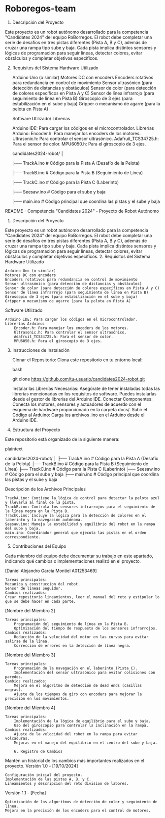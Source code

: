 # Roboregos-team

1. Descripción del Proyecto

Este proyecto es un robot autónomo desarrollado para la competencia "Candidates 2024" del equipo RoBorregos. El robot debe completar una serie de desafíos en tres pistas diferentes (Pista A, B y C), además de cruzar una rampa tipo sube y baja. Cada pista implica distintos sensores y lógicas de programación para seguir líneas, detectar colores, evitar obstáculos y completar objetivos específicos.

2. Requisitos del Sistema
Hardware Utilizado

    Arduino Uno (o similar)
    Motores DC con encoders
    Encoders rotativos para redundancia en control de movimiento
    Sensor ultrasónico (para detección de distancias y obstáculos)
    Sensor de color (para detección de colores específicos en Pista A y C)
    Sensor de línea infrarrojo (para seguimiento de línea en Pista B)
    Giroscopio de 3 ejes (para estabilización en el sube y baja)
    Gripper o mecanismo de agarre (para la pelota en Pista A)


   Software Utilizado/ Librerias

    Arduino IDE: Para cargar los códigos en el microcontrolador.
    Librerías Arduino:
        Encoder.h: Para manejar los encoders de los motores.
        Ultrasonic.h: Para controlar el sensor ultrasónico.
        Adafruit_TCS34725.h: Para el sensor de color.
        MPU6050.h: Para el giroscopio de 3 ejes.

   candidates2024-robot/
    │
   
    ├── TrackA.ino          # Código para la Pista A (Desafío de la Pelota)
   
    ├── TrackB.ino          # Código para la Pista B (Seguimiento de Línea)
   
    ├── TrackC.ino          # Código para la Pista C (Laberinto)
   
    ├── Seesaw.ino          # Código para el sube y baja
   
    ├── main.ino            # Código principal que coordina las pistas y el sube y baja

README - Competencia "Candidates 2024" - Proyecto de Robot Autónomo
1. Descripción del Proyecto

Este proyecto es un robot autónomo desarrollado para la competencia "Candidates 2024" del equipo RoBorregos. El robot debe completar una serie de desafíos en tres pistas diferentes (Pista A, B y C), además de cruzar una rampa tipo sube y baja. Cada pista implica distintos sensores y lógicas de programación para seguir líneas, detectar colores, evitar obstáculos y completar objetivos específicos.
2. Requisitos del Sistema
Hardware Utilizado

    Arduino Uno (o similar)
    Motores DC con encoders
    Encoders rotativos para redundancia en control de movimiento
    Sensor ultrasónico (para detección de distancias y obstáculos)
    Sensor de color (para detección de colores específicos en Pista A y C)
    Sensor de línea infrarrojo (para seguimiento de línea en Pista B)
    Giroscopio de 3 ejes (para estabilización en el sube y baja)
    Gripper o mecanismo de agarre (para la pelota en Pista A)

Software Utilizado

    Arduino IDE: Para cargar los códigos en el microcontrolador.
    Librerías Arduino:
        Encoder.h: Para manejar los encoders de los motores.
        Ultrasonic.h: Para controlar el sensor ultrasónico.
        Adafruit_TCS34725.h: Para el sensor de color.
        MPU6050.h: Para el giroscopio de 3 ejes.

3. Instrucciones de Instalación

    Clonar el Repositorio: Clona este repositorio en tu entorno local:

    bash

    git clone https://github.com/tu-usuario/candidates2024-robot.git

    Instalar las Librerías Necesarias: Asegúrate de tener instaladas todas las librerías mencionadas en los requisitos de software. Puedes instalarlas desde el gestor de librerías del Arduino IDE.
    Conectar Componentes: Conecta los motores, sensores y actuadores de acuerdo con el esquema de hardware proporcionado en la carpeta docs/.
    Subir el Código al Arduino: Carga los archivos .ino en el Arduino desde el Arduino IDE.

4. Estructura del Proyecto

Este repositorio está organizado de la siguiente manera:

plaintext

candidates2024-robot/
│
├── TrackA.ino          # Código para la Pista A (Desafío de la Pelota)
├── TrackB.ino          # Código para la Pista B (Seguimiento de Línea)
├── TrackC.ino          # Código para la Pista C (Laberinto)
├── Seesaw.ino          # Código para el sube y baja
├── main.ino            # Código principal que coordina las pistas y el sube y baja

Descripción de los Archivos Principales

    TrackA.ino: Contiene la lógica de control para detectar la pelota azul y llevarla al final de la pista.
    TrackB.ino: Controla los sensores infrarrojos para el seguimiento de la línea negra en la Pista B.
    TrackC.ino: Incluye la lógica para la detección de colores en el laberinto y la navegación autónoma.
    Seesaw.ino: Maneja la estabilidad y equilibrio del robot en la rampa del sube y baja.
    main.ino: Coordinador general que ejecuta las pistas en el orden correspondiente.

5. Contribuciones del Equipo

Cada miembro del equipo debe documentar su trabajo en este apartado, indicando qué cambios o implementaciones realizó en el proyecto.

[Daniel Alejandro Garcia Montiel A01253469]

    Tareas principales:
    Mecanica y construccion del robot.
    Sensor de lineas Seguidor.
    Cambios realizados:
    Crear repositorio lineamientos, leer el manual del reto y estipular lo que se debe hacer en cada parte.

[Nombre del Miembro 2]

    Tareas principales:
        Programación del seguimiento de línea en la Pista B.
        Optimización del tiempo de respuesta de los sensores infrarrojos.
    Cambios realizados:
        Reducción de la velocidad del motor en las curvas para evitar salirse de la línea.
        Corrección de errores en la detección de línea negra.

[Nombre del Miembro 3]

    Tareas principales:
        Programación de la navegación en el laberinto (Pista C).
        Implementación del sensor ultrasónico para evitar colisiones con paredes.
    Cambios realizados:
        Mejora en el algoritmo de detección de dead ends (casillas negras).
        Ajuste de los tiempos de giro con encoders para mejorar la precisión en los movimientos.

[Nombre del Miembro 4]

    Tareas principales:
        Implementación de la lógica de equilibrio para el sube y baja.
        Uso del giroscopio para controlar la inclinación en la rampa.
    Cambios realizados:
        Ajuste de la velocidad del robot en la rampa para evitar volcaduras.
        Mejoras en el manejo del equilibrio en el centro del sube y baja.

        6. Registro de Cambios

Mantén un historial de los cambios más importantes realizados en el proyecto.
Versión 1.0 - [19/10/2024]

    Configuración inicial del proyecto.
    Implementación de las pistas A, B, y C.
    Lineamientos y descripcion del reto division de labores.

Versión 1.1 - [Fecha]

    Optimización de los algoritmos de detección de color y seguimiento de línea.
    Mejora en la precisión de los encoders para el control de motores.
